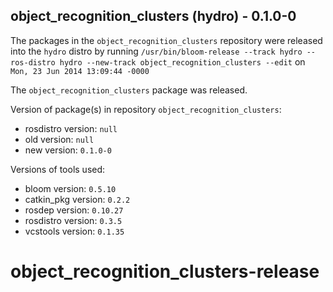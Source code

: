 ## object_recognition_clusters (hydro) - 0.1.0-0

The packages in the `object_recognition_clusters` repository were released into the `hydro` distro by running `/usr/bin/bloom-release --track hydro --ros-distro hydro --new-track object_recognition_clusters --edit` on `Mon, 23 Jun 2014 13:09:44 -0000`

The `object_recognition_clusters` package was released.

Version of package(s) in repository `object_recognition_clusters`:
- rosdistro version: `null`
- old version: `null`
- new version: `0.1.0-0`

Versions of tools used:
- bloom version: `0.5.10`
- catkin_pkg version: `0.2.2`
- rosdep version: `0.10.27`
- rosdistro version: `0.3.5`
- vcstools version: `0.1.35`


object_recognition_clusters-release
===================================
